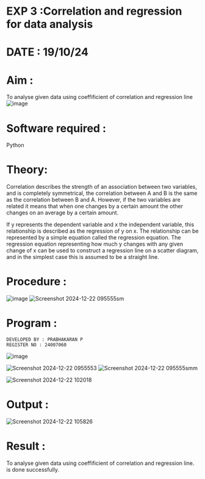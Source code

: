 # EXP 3 :Correlation and regression for data analysis
# DATE : 19/10/24

# Aim : 

To analyse given data using coeffificient of correlation and regression line
![image](https://user-images.githubusercontent.com/104613195/168224136-d6b64e64-7d3d-4775-9337-c8f96fe41f2d.png)


# Software required :  

Python

# Theory:

Correlation describes the strength of an association between two variables, and is completely symmetrical, the correlation between A and B is the same as the correlation between B and A. However, if the two variables are related it means that when one changes by a certain amount the other changes on an average by a certain amount.  

If y represents the dependent variable and x the independent variable, this relationship is described as the regression of y on x. The relationship can be represented by a simple equation called the regression equation. The regression equation representing how much y changes with any given change of x can be used to construct a regression line on a scatter diagram, and in the simplest case this is assumed to be a straight line.

# Procedure :

![image](https://user-images.githubusercontent.com/104613195/168225866-ac8f6610-bdc3-4ac2-a24e-2b24ba08e189.png)
![Screenshot 2024-12-22 095555sm](https://github.com/user-attachments/assets/1a4f7d40-bf1c-401b-81fe-9f981731e17d)

# Program :
```
DEVELOPED BY : PRABHAKARAN P
REGISTER NO : 24007060
```

![image](https://github.com/ramjan1729/Correlation_Regression/assets/103921593/9eb48cbf-8ca3-4cd9-8440-ff45fd98333e)

![Screenshot 2024-12-22 0955553](https://github.com/user-attachments/assets/92e3fede-ebce-475b-9da5-8ad309b0c1eb)
![Screenshot 2024-12-22 095555smm](https://github.com/user-attachments/assets/0ce029f4-8b62-4a1b-98db-55cd800de126)

![Screenshot 2024-12-22 102018](https://github.com/user-attachments/assets/3627cd27-9fbb-4916-9367-921bbc1fa3f7)

# Output :

![Screenshot 2024-12-22 105826](https://github.com/user-attachments/assets/fb636d21-3fe9-4d0a-976e-aa4503b0f90b)

# Result : 
To analyse given data using coeffificient of correlation and regression line. is done successfully.
